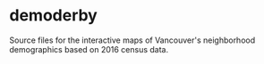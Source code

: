 # demoderby
Source files for the interactive maps of Vancouver's neighborhood demographics based on 2016 census data. 
